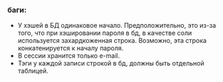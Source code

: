 ### баги:
+ У хэшей в БД одинаковое начало. Предположительно, это из-за того, что при хэшировании пароля в бд, в качестве соли используется захардкоженная строка. Возможно, эта строка конкатенируется к началу пароля.
+ В сессии хранится только e-mail.
+ Тэги у каждой записи строкой в бд, должны быть отдельной таблицей.